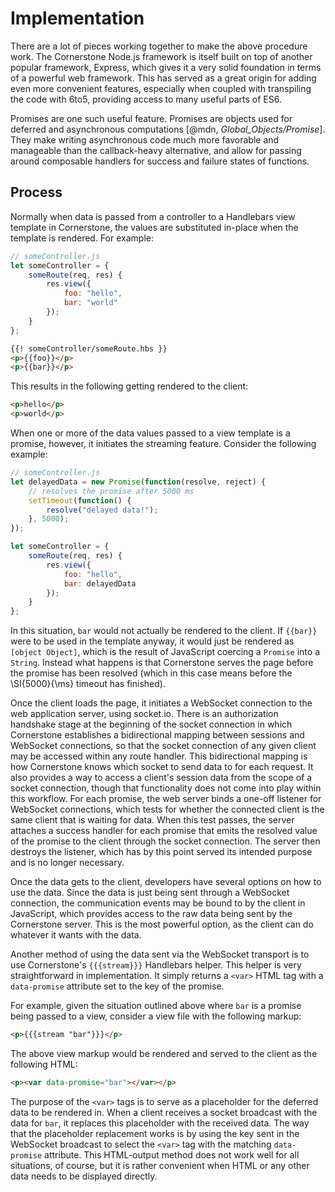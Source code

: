 # Implementation

There are a lot of pieces working together to make the above procedure work.
The Cornerstone Node.js framework is itself built on top of another popular framework, Express, which gives it a very solid foundation in terms of a powerful web framework.
This has served as a great origin for adding even more convenient features, especially when coupled with transpiling the code with 6to5, providing access to many useful parts of ES6.

Promises are one such useful feature.
Promises are objects used for deferred and asynchronous computations [@mdn, *Global_Objects/Promise*].
They make writing asynchronous code much more favorable and manageable than the callback-heavy alternative, and allow for passing around composable handlers for success and failure states of functions.


## Process

Normally when data is passed from a controller to a Handlebars view template in Cornerstone, the values are substituted in-place when the template is rendered.
For example:

```javascript
// someController.js
let someController = {
	someRoute(req, res) {
		res.view({
			foo: "hello",
			bar: "world"
		});
	}
};
```

```html
{{! someController/someRoute.hbs }}
<p>{{foo}}</p>
<p>{{bar}}</p>
```

This results in the following getting rendered to the client:

```html
<p>hello</p>
<p>world</p>
```

When one or more of the data values passed to a view template is a promise, however, it initiates the streaming feature.
Consider the following example:

```javascript
// someController.js
let delayedData = new Promise(function(resolve, reject) {
	// resolves the promise after 5000 ms
	setTimeout(function() {
		resolve("delayed data!");
	}, 5000);
});

let someController = {
	someRoute(req, res) {
		res.view({
			foo: "hello",
			bar: delayedData
		});
	}
};
```

In this situation, `bar` would not actually be rendered to the client.
If `{{bar}}` were to be used in the template anyway, it would just be rendered as `[object Object]`, which is the result of JavaScript coercing a `Promise` into a `String`.
Instead what happens is that Cornerstone serves the page before the promise has been resolved (which in this case means before the \SI{5000}{\ms} timeout has finished).

Once the client loads the page, it initiates a WebSocket connection to the web application server, using socket.io.
There is an authorization handshake stage at the beginning of the socket connection in which Cornerstone establishes a bidirectional mapping between sessions and WebSocket connections, so that the socket connection of any given client may be accessed within any route handler.
This bidirectional mapping is how Cornerstone knows which socket to send data to for each request.
It also provides a way to access a client's session data from the scope of a socket connection, though that functionality does not come into play within this workflow.
For each promise, the web server binds a one-off listener for WebSocket connections, which tests for whether the connected client is the same client that is waiting for data.
When this test passes, the server attaches a success handler for each promise that emits the resolved value of the promise to the client through the socket connection.
The server then destroys the listener, which has by this point served its intended purpose and is no longer necessary.

Once the data gets to the client, developers have several options on how to use the data.
Since the data is just being sent through a WebSocket connection, the communication events may be bound to by the client in JavaScript, which provides access to the raw data being sent by the Cornerstone server.
This is the most powerful option, as the client can do whatever it wants with the data.

Another method of using the data sent via the WebSocket transport is to use Cornerstone's `{{{stream}}}` Handlebars helper.
This helper is very straightforward in implementation.
It simply returns a `<var>` HTML tag with a `data-promise` attribute set to the key of the promise.

For example, given the situation outlined above where `bar` is a promise being passed to a view, consider a view file with the following markup:

```html
<p>{{{stream "bar"}}}</p>
```

The above view markup would be rendered and served to the client as the following HTML:

```html
<p><var data-promise="bar"></var></p>
```

The purpose of the `<var>` tags is to serve as a placeholder for the deferred data to be rendered in.
When a client receives a socket broadcast with the data for `bar`, it replaces this placeholder with the received data.
The way that the placeholder replacement works is by using the key sent in the WebSocket broadcast to select the `<var>` tag with the matching `data-promise` attribute.
This HTML-output method does not work well for all situations, of course, but it is rather convenient when HTML or any other data needs to be displayed directly.
